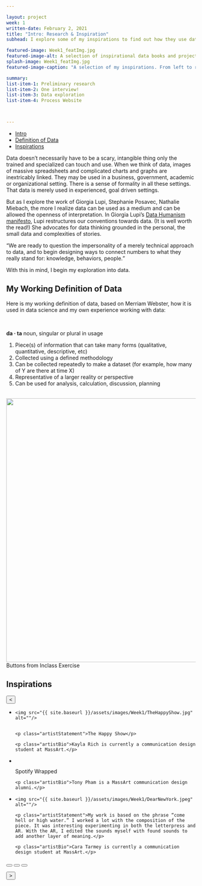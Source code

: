 ```yaml
---

layout: project
week: 1
written-date: February 2, 2021
title: "Intro: Research & Inspiration"
subhead: I explore some of my inspirations to find out how they use data and what makes them compelling.

featured-image: Week1_featImg.jpg
featured-image-alt: A selection of inspirational data books and projects 
splash-image: Week1_featImg.jpg
featured-image-caption: "A selection of my inspirations. From left to right: Lily Xie's Charts, Michelle Rial's Am I Overthinking This?, Giorgia Lupi and Stefanie Posavec's Dear Data"

summary: 
list-item-1: Preliminary research
list-item-2: One interview!
list-item-3: Data exploration
list-item-4: Process Website



---
```


<nav class="article-nav">
  <ul class="sidebar-info">
    <li><a class="scroll-link" href="#one" data-element-id="one">Intro</a></li>
    <li><a class="scroll-link" href="#two" data-element-id="two">Definition of Data</a></li>
    <li><a class="scroll-link" href="#three" data-element-id="three">Inspirations</a></li>

  </ul>
</nav>

<div class="article-content">

<section id="one" class="section">
    
<p>Data doesn’t necessarily have to be a scary, intangible thing only the trained and specialized can touch and use. When we think of data, images of massive spreadsheets and complicated charts and graphs are inextricably linked. They may be used in a business, government, academic or organizational setting. There is a sense of formality in all these settings. That data is merely used in experienced, goal driven settings.</p>

<p>But as I explore the work of Giorgia Lupi, Stephanie Posavec, Nathalie Miebach, the more I realize data can be used as a medium and can be allowed the openness of interpretation. In Giorgia Lupi’s <a href="https://medium.com/@giorgialupi/data-humanism-the-revolution-will-be-visualized-31486a30dbfb" target="_blank" rel="noopener noreferrer" class="inline-link">Data Humanism manifesto</a>, Lupi restructures our conventions towards data. (It is well worth the read!) She advocates for data thinking grounded in the personal, the small data and complexities of stories.</p>

<q class="article-quote">We are ready to question the impersonality of a merely technical approach to data, and to begin designing ways to connect numbers to what they really stand for: knowledge, behaviors, people.</q>

</section>

<p>With this in mind, I begin my exploration into data.</p>

<section id="two" class="section">

<h2>My Working Definition of Data</h2>
<p>Here is my working definition of data, based on Merriam Webster, how it is used in data science and my own experience working with data:</p>
<br>

<div class="white-box">
<p><b>da · ta</b> noun, singular or plural in usage</p>
    
<ol>
    <li>Piece(s) of information that can take many forms (qualitative, quantitative, descriptive, etc)</li>
    <li>Collected using a defined methodology</li>
    <li>Can be collected repeatedly to make a dataset (for example, how many of Y are there at time X)</li>
    <li>Representative of a larger reality or perspective</li>
    <li>Can be used for analysis, calculation, discussion, planning</li>

</ol>
</div>

</section>

<br>

<img src="{{ site.baseurl }}/assets/images/Week1/Buttons.jpg" alt="" width=600px height=700px />
<figcaption>Buttons from Inclass Exercise</figcaption>

<section id="three" class="section">
<h2>Inspirations</h2>
<!--  Section 2: Slideshow w/ Individual Artists
based on Kevin Powell's tutorial: https://www.youtube.com/watch?v=VYsVOamdB0g */-->

<div class="carousel">
     <button class="carousel_button  carousel_button-left"><
</button>


<div class="carousel_track-container">
    <ul class="carousel_track">

<!-- Happy Show Slide-->
<li class="carousel_slide currentSlide">
    
    <img src="{{ site.baseurl }}/assets/images/Week1/TheHappyShow.jpg" alt=""/>
    

    <p class="artistStatement">The Happy Show</p>

    <p class="artistBio">Kayla Rich is currently a communication design student at MassArt.</p>


</li>

<!-- Spotify Wrapped Slide -->
<li class="carousel_slide">
    <img src="{{ site.baseurl }}/assets/images/Week1/spotifywrapped.jpg" alt=""/>

<p class="artistStatement">Spotify Wrapped</p>

    <p class="artistBio">Tony Pham is a MassArt communication design alumni.</p>

</li>

<!--  Dear New York Slide -->
<li class="carousel_slide">

    <img src="{{ site.baseurl }}/assets/images/Week1/DearNewYork.jpeg" alt=""/>

    <p class="artistStatement">My work is based on the phrase “come hell or high water.” I worked a lot with the composition of the piece. It was interesting experimenting in both the letterpress and AR. With the AR, I edited the sounds myself with found sounds to add another layer of meaning.</p>

    <p class="artistBio">Cara Tarmey is currently a communication design student at MassArt.</p>

</li>

</ul>

</div>

<div class="carousel_nav">
    <button class="carousel_indicator currentSlide"></button>
    <button class="carousel_indicator"></button>
    <button class="carousel_indicator"></button>
</div>

<button class="carousel_button carousel_button-right">>
</button>


</div>


</section>


</div>
